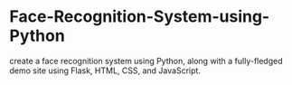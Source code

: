 # Face-Recognition-System-using-Python
create a face recognition system using Python, along with a fully-fledged demo site using Flask, HTML, CSS, and JavaScript.
